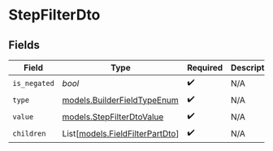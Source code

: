 # StepFilterDto


## Fields

| Field                                                              | Type                                                               | Required                                                           | Description                                                        |
| ------------------------------------------------------------------ | ------------------------------------------------------------------ | ------------------------------------------------------------------ | ------------------------------------------------------------------ |
| `is_negated`                                                       | *bool*                                                             | :heavy_check_mark:                                                 | N/A                                                                |
| `type`                                                             | [models.BuilderFieldTypeEnum](../models/builderfieldtypeenum.md)   | :heavy_check_mark:                                                 | N/A                                                                |
| `value`                                                            | [models.StepFilterDtoValue](../models/stepfilterdtovalue.md)       | :heavy_check_mark:                                                 | N/A                                                                |
| `children`                                                         | List[[models.FieldFilterPartDto](../models/fieldfilterpartdto.md)] | :heavy_check_mark:                                                 | N/A                                                                |
